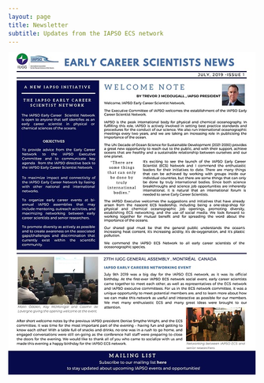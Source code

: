 ```yaml
---
layout: page
title: Newsletter
subtitle: Updates from the IAPSO ECS network
---
```


<a target="_blank" href="_uploads/newsletter/iapsoecs_newsletter_2019_1.pdf">
  <img src="_uploads/newsletter/iapsoecs_newsletter_2019_1_thumbnail.jpg" alt="IAPSO ECS Newsletter, 2019, 1">
</a>